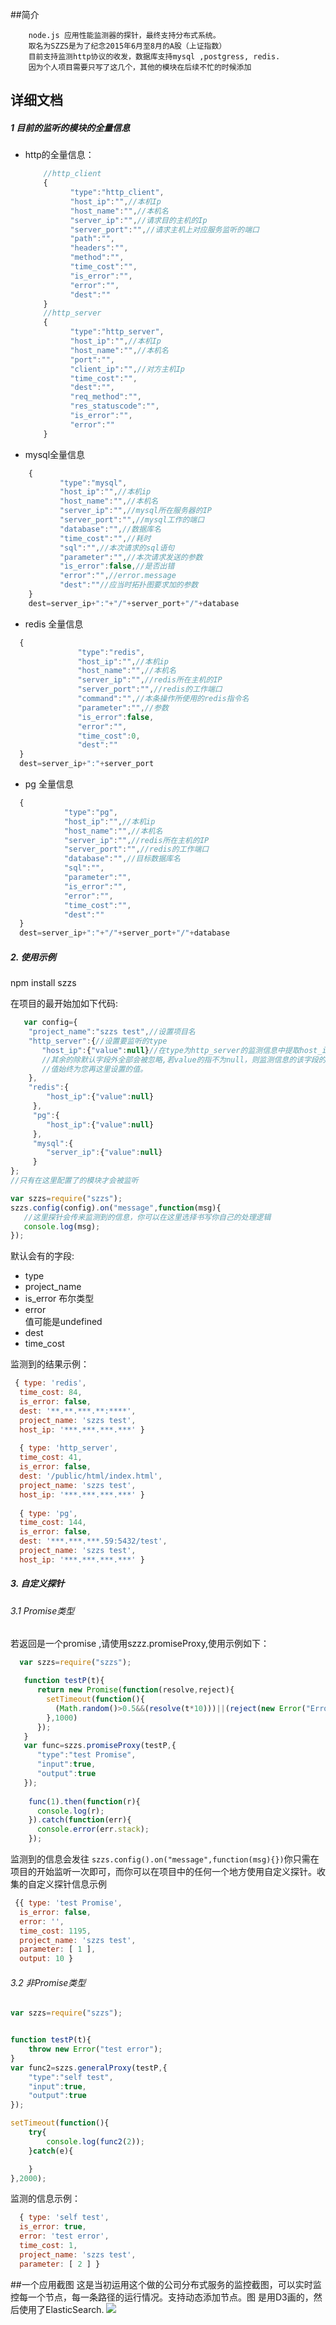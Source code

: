 ##简介
```
    node.js 应用性能监测器的探针，最终支持分布式系统。
    取名为SZZS是为了纪念2015年6月至8月的A股（上证指数）
    目前支持监测http协议的收发，数据库支持mysql ,postgress, redis.
    因为个人项目需要只写了这几个，其他的模块在后续不忙的时候添加

```
## 详细文档
##### 1 目前的监听的模块的全量信息
* http的全量信息：
  ```javascript
      //http_client
      {
            "type":"http_client",
            "host_ip":"",//本机Ip
            "host_name":"",//本机名
            "server_ip":"",//请求目的主机的Ip
            "server_port":"",//请求主机上对应服务监听的端口
            "path":"",
            "headers":"",
            "method":"",
            "time_cost":"",
            "is_error":"",
            "error":"",
            "dest":""
      }
      //http_server
      {
            "type":"http_server",
            "host_ip":"",//本机Ip
            "host_name":"",//本机名
            "port":"",
            "client_ip":"",//对方主机Ip
            "time_cost":"",
            "dest":"",
            "req_method":"",
            "res_statuscode":"",
            "is_error":"",
            "error":""
      }
  ```
* mysql全量信息
 ```javascript
     {
            "type":"mysql",
            "host_ip":"",//本机ip
            "host_name":"",//本机名
            "server_ip":"",//mysql所在服务器的IP
            "server_port":"",//mysql工作的端口
            "database":"",//数据库名
            "time_cost":"",//耗时
            "sql":"",//本次请求的sql语句
            "parameter":"",//本次请求发送的参数
            "is_error":false,//是否出错
            "error":"",//error.message
            "dest":""//应当时拓扑图要求加的参数
     }
     dest=server_ip+":"+"/"+server_port+"/"+database
 ```
* redis 全量信息
 ```javascript
   {
                "type":"redis",
                "host_ip":"",//本机ip
                "host_name":"",//本机名
                "server_ip":"",//redis所在主机的IP
                "server_port":"",//redis的工作端口
                "command":"",//本条操作所使用的redis指令名
                "parameter":"",//参数
                "is_error":false,
                "error":"",
                "time_cost":0,
                "dest":""
   }
   dest=server_ip+":"+server_port
 ```
* pg 全量信息
 ```javascript
   {
             "type":"pg",
             "host_ip":"",//本机ip
             "host_name":"",//本机名
             "server_ip":"",//redis所在主机的IP
             "server_port":"",//redis的工作端口
             "database":"",//目标数据库名
             "sql":"",
             "parameter":"",
             "is_error":"",
             "error":"",
             "time_cost":"",
             "dest":""
   }
   dest=server_ip+":"+"/"+server_port+"/"+database
 ```
 
##### 2. 使用示例
  npm install szzs
  
在项目的最开始加如下代码:
```javascript
   var config={
    "project_name":"szzs test",//设置项目名
    "http_server":{//设置要监听的type
       "host_ip":{"value":null}//在type为http_server的监测信息中提取host_ip字段
       //其余的除默认字段外全部会被忽略,若value的指不为null，则监测信息的该字段的
       //值始终为您再这里设置的值。
    },
    "redis":{
        "host_ip":{"value":null}
     },
     "pg":{
        "host_ip":{"value":null}
     },
     "mysql":{
        "server_ip":{"value":null}
     }
};
//只有在这里配置了的模块才会被监听

var szzs=require("szzs");
szzs.config(config).on("message",function(msg){
   //这里探针会传来监测到的信息，你可以在这里选择书写你自己的处理逻辑
   console.log(msg);
});
```
默认会有的字段:
* type
* project_name
* is_error
  布尔类型
* error  
  值可能是undefined
* dest
* time_cost


 监测到的结果示例：
```javascript
 { type: 'redis',
  time_cost: 84,
  is_error: false,
  dest: '**.**.***.**:****',
  project_name: 'szzs test',
  host_ip: '***.***.***.***' }
  
  { type: 'http_server',
  time_cost: 41,
  is_error: false,
  dest: '/public/html/index.html',
  project_name: 'szzs test',
  host_ip: '***.***.***.***' }
  
  { type: 'pg',
  time_cost: 144,
  is_error: false,
  dest: '***.***.***.59:5432/test',
  project_name: 'szzs test',
  host_ip: '***.***.***.***' }
```
##### 3. 自定义探针
###### 3.1 Promise类型
  若返回是一个promise ,请使用szzz.promiseProxy,使用示例如下：
```javascript
  var szzs=require("szzs"); 

   function testP(t){
      return new Promise(function(resolve,reject){
        setTimeout(function(){
          (Math.random()>0.5&&(resolve(t*10)))||(reject(new Error("Error Occured!")))
        },1000)
      });
   }
   var func=szzs.promiseProxy(testP,{
      "type":"test Promise",
      "input":true,
      "output":true
   });
   
    func(1).then(function(r){
      console.log(r);
    }).catch(function(err){
      console.error(err.stack);
    });
```
监测到的信息会发往 `szzs.config().on("message",function(msg){})`你只需在项目的开始监听一次即可，而你可以在项目中的任何一个地方使用自定义探针。收集的自定义探针信息示例
```javascript
 {{ type: 'test Promise',
  is_error: false,
  error: '',
  time_cost: 1195,
  project_name: 'szzs test',
  parameter: [ 1 ],
  output: 10 }
```
###### 3.2 非Promise类型
```javascript
var szzs=require("szzs");


function testP(t){
	throw new Error("test error");
}
var func2=szzs.generalProxy(testP,{
	"type":"self test",
	"input":true,
	"output":true
});

setTimeout(function(){
	try{
		console.log(func2(2));
	}catch(e){

	}
},2000);
```
监测的信息示例：
```javascript
  { type: 'self test',
  is_error: true,
  error: 'test error',
  time_cost: 1,
  project_name: 'szzs test',
  parameter: [ 2 ] }
```

##一个应用截图
这是当初运用这个做的公司分布式服务的监控截图，可以实时监控每一个节点，每一条路径的运行情况。支持动态添加节点。图
是用D3画的，然后使用了ElasticSearch.
![](https://github.com/yyrdl/SZZS/blob/master/img/demo.png)
